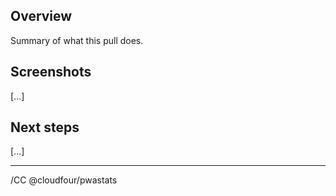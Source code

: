 ## Overview

Summary of what this pull does.

## Screenshots

[...]

## Next steps

[...]

---

/CC @cloudfour/pwastats
